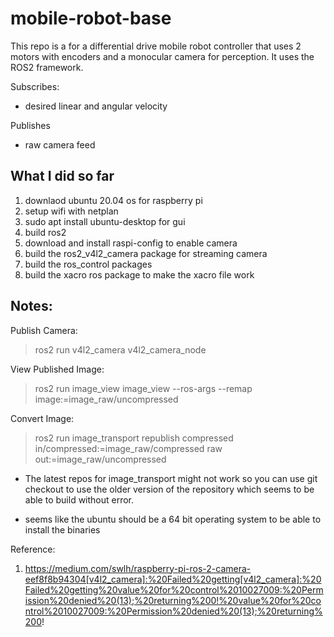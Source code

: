 # mobile-robot-base

This repo is a for a differential drive mobile robot controller that uses 2 motors with encoders and a monocular camera for perception. It uses the ROS2 framework.

Subscribes:
- desired linear and angular velocity

Publishes
- raw camera feed

## What I did so far

1. downlaod ubuntu 20.04 os for raspberry pi 
2. setup wifi with netplan
3. sudo apt install ubuntu-desktop for gui
4. build ros2
5. download and install raspi-config to enable camera
6. build the ros2_v4l2_camera package for streaming camera
7. build the ros_control packages
8. build the xacro ros package to make the xacro file work

## Notes:

Publish Camera:
> ros2 run v4l2_camera v4l2_camera_node

View Published Image:
> ros2 run image_view image_view --ros-args --remap image:=image_raw/uncompressed

Convert Image:
> ros2 run image_transport republish compressed in/compressed:=image_raw/compressed raw out:=image_raw/uncompressed

- The latest repos for image_transport might not work so you can use git checkout to use the older version of the repository which seems to be able to build without error.

- seems like the ubuntu should be a 64 bit operating system to be able to install the binaries

Reference:
1. https://medium.com/swlh/raspberry-pi-ros-2-camera-eef8f8b94304[v4l2_camera]:%20Failed%20getting[v4l2_camera]:%20Failed%20getting%20value%20for%20control%2010027009:%20Permission%20denied%20(13);%20returning%200!%20value%20for%20control%2010027009:%20Permission%20denied%20(13);%20returning%200!


